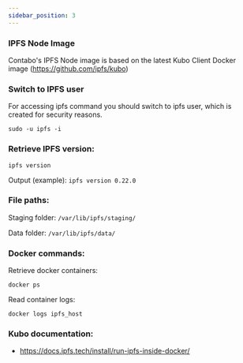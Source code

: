 ```yaml
---
sidebar_position: 3
---
```


### IPFS Node Image

Contabo's IPFS Node image is based on the latest Kubo Client Docker image (https://github.com/ipfs/kubo)

### Switch to IPFS user

For accessing ipfs command you should switch to ipfs user, which is created for security reasons.

````sudo -u ipfs -i````

### Retrieve IPFS version:

````ipfs version````

Output (example): `ipfs version 0.22.0`

### File paths:

Staging folder: `/var/lib/ipfs/staging/`

Data folder: `/var/lib/ipfs/data/`

### Docker commands:

Retrieve docker containers:

`docker ps`

Read container logs:

`docker logs ipfs_host`

### Kubo documentation:

- https://docs.ipfs.tech/install/run-ipfs-inside-docker/